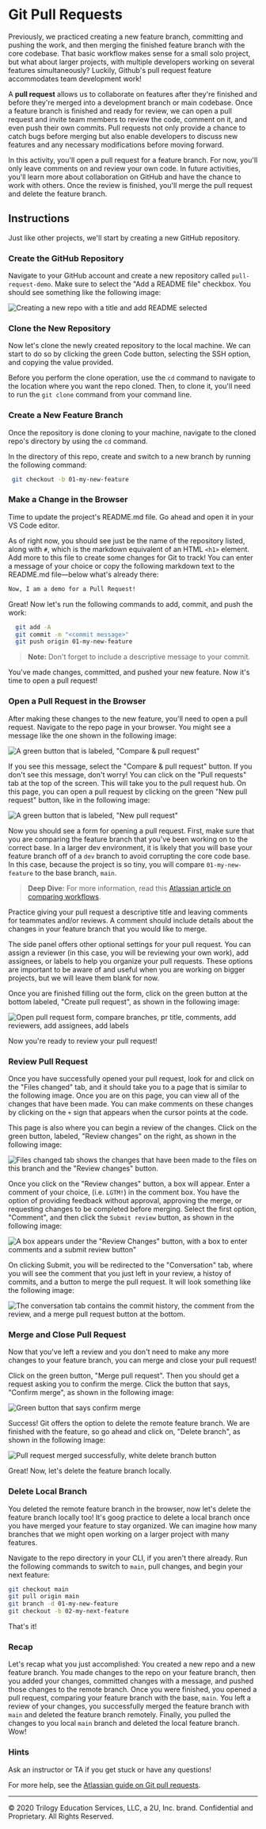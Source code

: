 # Git Pull Requests

Previously, we practiced creating a new feature branch, committing and pushing the work, and then merging the finished feature branch with the core codebase. That basic workflow makes sense for a small solo project, but what about larger projects, with multiple developers working on several features simultaneously? Luckily, Github's pull request feature accommodates team development work!

A **pull request** allows us to collaborate on features after they're finished and before they're merged into a development branch or main codebase. Once a feature branch is finished and ready for review, we can open a pull request and invite team members to review the code, comment on it, and even push their own commits. Pull requests not only provide a chance to catch bugs before merging but also enable developers to discuss new features and any necessary modifications before moving forward.

In this activity, you'll open a pull request for a feature branch. For now, you'll only leave comments on and review  your own code. In future activities, you'll learn more about collaboration on GitHub and have the chance to work with others. Once the review is finished, you'll merge the pull request and delete the feature branch.

## Instructions

Just like other projects, we'll start by creating a new GitHub repository.

### Create the GitHub Repository

Navigate to your GitHub account and create a new repository called `pull-request-demo`. Make sure to select the "Add a README file" checkbox. You should see something like the following image:

![Creating a new repo with a title and add README selected](images/01-create-repo.png)

### Clone the New Repository

Now let's clone the newly created repository to the local machine. We can start to do so by clicking the green Code button, selecting the SSH option, and copying the value provided.

Before you perform the clone operation, use the `cd` command to navigate to the location where you want the repo cloned. Then, to clone it, you'll need to run the `git clone` command from your command line.

### Create a New Feature Branch

Once the repository is done cloning to your machine, navigate to the cloned repo's directory by using the `cd` command.

In the directory of this repo, create and switch to a new branch by running the following command:

```bash
 git checkout -b 01-my-new-feature
```
### Make a Change in the Browser

Time to update the project's README.md file. Go ahead and open it in your VS Code editor. 

As of right now, you should see just be the name of the repository listed, along with `#`, which is the markdown equivalent of an HTML `<h1>` element. Add more to this file to create some changes for Git to track! You can enter a message of your choice or copy the following markdown text to the README.md file&mdash;below what's already there:

```md
Now, I am a demo for a Pull Request!
```

Great! Now let's run the following commands to add, commit, and push the work:

```bash
  git add -A
  git commit -m "<commit message>"
  git push origin 01-my-new-feature
```

> **Note:** Don't forget to include a descriptive message to your commit.

You've made changes, committed, and pushed your new feature. Now it's time to open a pull request!

### Open a Pull Request in the Browser

After making these changes to the new feature, you'll need to open a pull request. Navigate to the repo page in your browser. You might see a message like the one shown in the following image: 

![A green button that is labeled, "Compare & pull request"](images/07-create-new-pr.png)

If you see this message, select the "Compare & pull request" button. If you don't see this message, don't worry! You can click on the "Pull requests" tab at the top of the screen. This will take you to the pull request hub. On this page, you can open a pull request by clicking on the green "New pull request" button, like in the following image:

![A green button that is labeled, "New pull request"](images/08-new-pr.png)

Now you should see a form for opening a pull request. First, make sure that you are comparing the feature branch that you've been working on to the correct base. In a larger dev environment, it is likely that you will base your feature branch off of a `dev` branch to avoid corrupting the core code base. In this case, because the project is so tiny, you will compare `01-my-new-feature` to the base branch, `main`. 

> **Deep Dive:** For more information, read this [Atlassian article on comparing workflows](https://www.atlassian.com/git/tutorials/comparing-workflows).

Practice giving your pull request a descriptive title and leaving comments for teammates and/or reviews. A comment should include details about the changes in your feature branch that you would like to merge.

The side panel offers other optional settings for your pull request. You can assign a reviewer (in this case, you will be reviewing your own work), add assignees, or labels to help you organize your pull requests. These options are important to be aware of and useful when you are working on bigger projects, but we will leave them blank for now.

Once you are finished filling out the form, click on the green button at the bottom labeled, "Create pull request", as shown in the following image:

![Open pull request form, compare branches, pr title, comments, add reviewers, add assignees, add labels](images/09-fill-out-pr.png)

Now you're ready to review your pull request!

### Review Pull Request

Once you have successfully opened your pull request, look for and click on the "Files changed" tab, and it should take you to a page that is similar to the following image. Once you are on this page, you can view all of the changes that have been made. You can make comments on these changes by clicking on the `+` sign that appears when the cursor points at the code.

This page is also where you can begin a review of the changes. Click on the green button, labeled, "Review changes" on the right, as shown in the following image:

![Files changed tab shows the changes that have been made to the files on this branch and the "Review changes" button.](images/10-files-changed-review-button.png)

Once you click on the "Review changes" button, a box will appear. Enter a comment of your choice, (i.e. `LGTM!`) in the comment box. You have the option of providing feedback without approval, approving the merge, or requesting changes to be completed before merging. Select the first option, "Comment", and then click the `Submit review` button, as shown in the following image:

![A box appears under the "Review Changes" button, with a box to enter comments and a submit review button"](images/11-review-box.png)

On clicking Submit, you will be redirected to the "Conversation" tab, where you will see the comment that you just left in your review, a histoy of commits, and a button to merge the pull request. It will look something like the following image:

![The conversation tab contains the commit history, the comment from the review, and a merge pull request button at the bottom.](images/12-conversation-tab.png)

### Merge and Close Pull Request

Now that you've left a review and you don't need to make any more changes to your feature branch, you can merge and close your pull request!

Click on the green button, "Merge pull request". Then you should get a request asking you to confirm the merge. Click the button that says, "Confirm merge", as shown in the following image:

![Green button that says confirm merge](images/13-confirm-merge.png)

Success! Git offers the option to delete the remote feature branch. We are finished with the feature, so go ahead and click on, "Delete branch", as shown in the following image:

![Pull request merged successfully, white delete branch button](images/14-merge-success.png)

Great! Now, let's delete the feature branch locally.

### Delete Local Branch

You deleted the remote feature branch in the browser, now let's delete the feature branch locally too! It's goog practice to delete a local branch once you have merged your feature to stay organized. We can imagine how many branches that we might open working on a larger project with many features.

Navigate to the repo directory in your CLI, if you aren't there already. Run the following commands to switch to `main`, pull changes, and begin your next feature:

  ```bash
  git checkout main
  git pull origin main
  git branch -d 01-my-new-feature
  git checkout -b 02-my-next-feature
  ```

That's it!

### Recap

Let's recap what you just accomplished: You created a new repo and a new feature branch. You made changes to the repo on your feature branch, then you added your changes, committed changes with a message, and pushed those changes to the remote branch. Once you were finished, you opened a pull request, comparing your feature branch with the base, `main`. You left a review of your changes, you successfully merged the feature branch with `main` and deleted the feature branch remotely. Finally, you pulled the changes to you local `main` branch and deleted the local feature branch. Wow!

### Hints

Ask an instructor or TA if you get stuck or have any questions!

For more help, see the [Atlassian guide on Git pull requests](https://www.atlassian.com/git/tutorials/making-a-pull-request).

---
© 2020 Trilogy Education Services, LLC, a 2U, Inc. brand. Confidential and Proprietary. All Rights Reserved.
